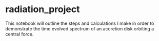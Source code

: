 # radiation_project

This notebook will outline the steps and calculations I make in order to demonstrate the time evolved spectrum of an accretion disk orbiting a central force. 
